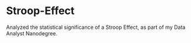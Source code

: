 # Stroop-Effect
Analyzed the statistical significance of a Stroop Effect, as part of my Data Analyst Nanodegree.
